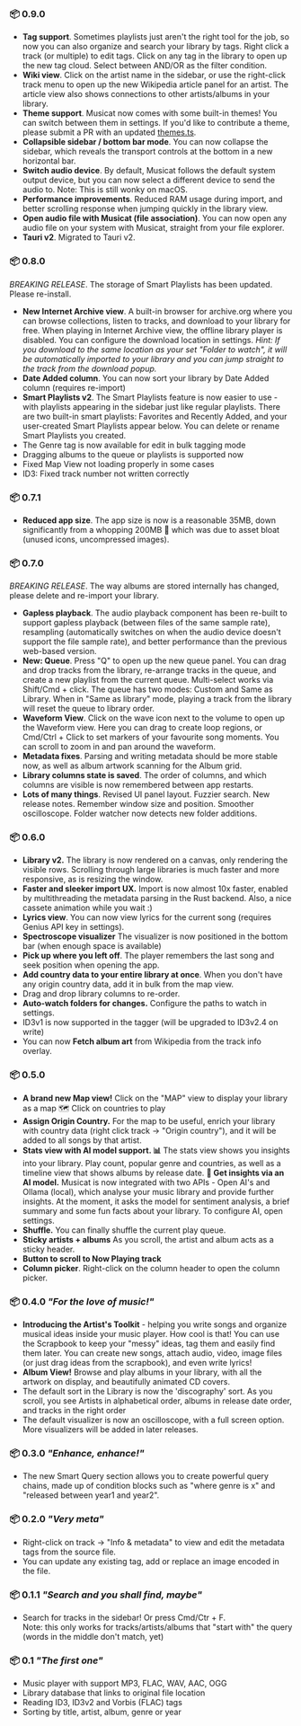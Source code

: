 ### 📦 0.9.0

-   **Tag support**. Sometimes playlists just aren't the right tool for the job, so now you can also organize and search your library by tags. Right click a track (or multiple) to edit tags. Click on any tag in the library to open up the new tag cloud. Select between AND/OR as the filter condition.
-   **Wiki view**. Click on the artist name in the sidebar, or use the right-click track menu to open up the new Wikipedia article panel for an artist. The article view also shows connections to other artists/albums in your library.
-   **Theme support**. Musicat now comes with some built-in themes! You can switch between them in settings. If you'd like to contribute a theme, please submit a PR with an updated [themes.ts](src/theming/themes.ts).
-   **Collapsible sidebar / bottom bar mode**. You can now collapse the sidebar, which reveals the transport controls at the bottom in a new horizontal bar.
-   **Switch audio device**. By default, Musicat follows the default system output device, but you can now select a different device to send the audio to. Note: This is still wonky on macOS.
-   **Performance improvements**. Reduced RAM usage during import, and better scrolling response when jumping quickly in the library view. 
-   **Open audio file with Musicat (file association)**. You can now open any audio file on your system with Musicat, straight from your file explorer.
-   **Tauri v2**. Migrated to Tauri v2.

### 📦 0.8.0

_BREAKING RELEASE_. The storage of Smart Playlists has been updated. Please re-install.

-   **New Internet Archive view**. A built-in browser for archive.org where you can browse collections, listen to tracks, and download to your library for free. When playing in Internet Archive view, the offline library player is disabled. You can configure the download location in settings. _Hint: If you download to the same location as your set "Folder to watch", it will be automatically imported to your library and you can jump straight to the track from the download popup._
-   **Date Added column**. You can now sort your library by Date Added column (requires re-import)
-   **Smart Playlists v2**. The Smart Playlists feature is now easier to use - with playlists appearing in the sidebar just like regular playlists. There are two built-in smart playlists: Favorites and Recently Added, and your user-created Smart Playlists appear below. You can delete or rename Smart Playlists you created.
-   The Genre tag is now available for edit in bulk tagging mode
-   Dragging albums to the queue or playlists is supported now
-   Fixed Map View not loading properly in some cases
-   ID3: Fixed track number not written correctly

### 📦 0.7.1

-   **Reduced app size**. The app size is now is a reasonable 35MB, down significantly from a whopping 200MB 😬 which was due to asset bloat (unused icons, uncompressed images).

### 📦 0.7.0

_BREAKING RELEASE_. The way albums are stored internally has changed, please delete and re-import your library.

-   **Gapless playback**. The audio playback component has been re-built to support gapless playback (between files of the same sample rate), resampling (automatically switches on when the audio device doesn't support the file sample rate), and better performance than the previous web-based version.
-   **New: Queue**. Press "Q" to open up the new queue panel. You can drag and drop tracks from the library, re-arrange tracks in the queue, and create a new playlist from the current queue. Multi-select works via Shift/Cmd + click. The queue has two modes: Custom and Same as Library. When in "Same as library" mode, playing a track from the library will reset the queue to library order.
-   **Waveform View**. Click on the wave icon next to the volume to open up the Waveform view. Here you can drag to create loop regions, or Cmd/Ctrl + Click to set markers of your favourite song moments. You can scroll to zoom in and pan around the waveform.
-   **Metadata fixes**. Parsing and writing metadata should be more stable now, as well as album artwork scanning for the Album grid.
-   **Library columns state is saved**. The order of columns, and which columns are visible is now remembered between app restarts.
-   **Lots of many things**. Revised UI panel layout. Fuzzier search. New release notes. Remember window size and position. Smoother oscilloscope. Folder watcher now detects new folder additions.

### 📦 0.6.0

-   **Library v2.** The library is now rendered on a canvas, only rendering the visible rows. Scrolling through large libraries is much faster and more responsive, as is resizing the window.
-   **Faster and sleeker import UX.** Import is now almost 10x faster, enabled by multithreading the metadata parsing in the Rust backend. Also, a nice cassete animation while you wait :)
-   **Lyrics view**. You can now view lyrics for the current song (requires Genius API key in settings).
-   **Spectroscope visualizer** The visualizer is now positioned in the bottom bar (when enough space is available)
-   **Pick up where you left off**. The player remembers the last song and seek position when opening the app.
-   **Add country data to your entire library at once**. When you don't have any origin country data, add it in bulk from the map view.
-   Drag and drop library columns to re-order.
-   **Auto-watch folders for changes.** Configure the paths to watch in settings.
-   ID3v1 is now supported in the tagger (will be upgraded to ID3v2.4 on write)
-   You can now **Fetch album art** from Wikipedia from the track info overlay.

### 📦 0.5.0

-   **A brand new Map view!** Click on the "MAP" view to display your library as a map 🗺 Click on countries to play
-   **Assign Origin Country.** For the map to be useful, enrich your library with country data (right click track → "Origin country"), and it will be added to all songs by that artist.
-   **Stats view with AI model support. 📊** The stats view shows you insights into your library. Play count, popular genre and countries, as well as a timeline view that shows albums by release date.
    **🤖 Get insights via an AI model.** Musicat is now integrated with two APIs - Open AI's and Ollama (local), which analyse your music library and provide further insights. At the moment, it asks the model for sentiment analysis, a brief summary and some fun facts about your library. To configure AI, open settings.
-   **Shuffle.** You can finally shuffle the current play queue.
-   **Sticky artists + albums** As you scroll, the artist and album acts as a sticky header.
-   **Button to scroll to Now Playing track**
-   **Column picker**. Right-click on the column header to open the column picker.

### 📦 0.4.0 _"For the love of music!"_

-   **Introducing the Artist's Toolkit** - helping you write songs and organize musical ideas inside your music player. How cool is that! You can use the Scrapbook to keep your "messy" ideas, tag them and easily find them later.
    You can create new songs, attach audio, video, image files (or just drag ideas from the scrapbook), and even write lyrics!
-   **Album View!** Browse and play albums in your library, with all the artwork on display, and beautifully animated CD covers.
-   The default sort in the Library is now the 'discography' sort. As you scroll, you see Artists in alphabetical order, albums in release date order, and tracks in the right order
-   The default visualizer is now an oscilloscope, with a full screen option. More visualizers will be added in later releases.

### 📦 0.3.0 _"Enhance, enhance!"_

-   The new Smart Query section allows you to create powerful query chains, made up of condition blocks such as "where genre is x" and "released between year1 and year2".

### 📦 0.2.0 _"Very meta"_

-   Right-click on track -> "Info & metadata" to view and edit the metadata tags from the source file.
-   You can update any existing tag, add or replace an image encoded in the file.

### 📦 0.1.1 _"Search and you shall find, maybe"_

-   Search for tracks in the sidebar! Or press Cmd/Ctr + F.  
    Note: this only works for tracks/artists/albums that "start with" the query (words in the middle don't match, yet)

### 📦 0.1 _"The first one"_

-   Music player with support MP3, FLAC, WAV, AAC, OGG
-   Library database that links to original file location
-   Reading ID3, ID3v2 and Vorbis (FLAC) tags
-   Sorting by title, artist, album, genre or year
